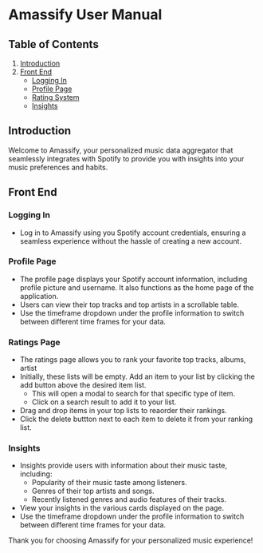 # Amassify User Manual

## Table of Contents
1. [Introduction](#introduction)
2. [Front End](#front-end)
   - [Logging In](#logging-in)
   - [Profile Page](#profile-page)
   - [Rating System](#rating-system)
   - [Insights](#insights)

## Introduction <a name="introduction"></a>
Welcome to Amassify, your personalized music data aggregator that seamlessly integrates with Spotify to provide you with insights into your music preferences and habits.

## Front End <a name="front-end"></a>

### Logging In <a name="logging-in"></a>
- Log in to Amassify using you Spotify account credentials, ensuring a seamless experience without the hassle of creating a new account.

### Profile Page <a name="profile-page"></a>
- The profile page displays your Spotify account information, including profile picture and username. It also functions as the home page of the application.
- Users can view their top tracks and top artists in a scrollable table.
- Use the timeframe dropdown under the profile information to switch between different time frames for your data.
  
### Ratings Page <a name="rating-system"></a>
- The ratings page allows you to rank your favorite top tracks, albums, artist
- Initially, these lists will be empty. Add an item to your list by clicking the add button above the desired item list.
  - This will open a modal to search for that specific type of item.
  - Click on a search result to add it to your list.  
- Drag and drop items in your top lists to reaorder their rankings.
- Click the delete buttton next to each item to delete it from your ranking list.

### Insights <a name="insights"></a>
- Insights provide users with information about their music taste, including:
  - Popularity of their music taste among listeners.
  - Genres of their top artists and songs.
  - Recently listened genres and audio features of their tracks.
- View your insights in the various cards displayed on the page.
- Use the timeframe dropdown under the profile information to switch between different time frames for your data.

Thank you for choosing Amassify for your personalized music experience!
